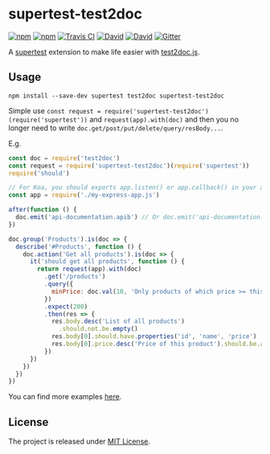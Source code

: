 # supertest-test2doc

[![npm](https://img.shields.io/npm/l/supertest-test2doc.svg)](https://www.npmjs.com/package/supertest-test2doc) [![npm](https://img.shields.io/npm/v/supertest-test2doc.svg)](https://www.npmjs.com/package/supertest-test2doc) [![Travis CI](https://travis-ci.org/stackia/supertest-test2doc.svg?branch=master)](https://travis-ci.org/stackia/supertest-test2doc) [![David](https://david-dm.org/stackia/supertest-test2doc/status.svg)](https://david-dm.org/stackia/supertest-test2doc) [![David](https://david-dm.org/stackia/supertest-test2doc/dev-status.svg)](https://david-dm.org/stackia/supertest-test2doc?type=dev) [![Gitter](https://img.shields.io/gitter/room/test2doc-js/Lobby.svg)](https://gitter.im/test2doc-js/Lobby)

A [supertest](https://github.com/visionmedia/supertest) extension to make life easier with [test2doc.js](https://github.com/stackia/test2doc.js).

## Usage

```
npm install --save-dev supertest test2doc supertest-test2doc
```

Simple use `const request = require('supertest-test2doc')(require('supertest'))` and `request(app).with(doc)` and then you no longer need to write `doc.get/post/put/delete/query/resBody...`.

E.g.

```javascript
const doc = require('test2doc')
const request = require('supertest-test2doc')(require('supertest'))
require('should')

// For Koa, you should exports app.listen() or app.callback() in your app entry
const app = require('./my-express-app.js')

after(function () {
  doc.emit('api-documentation.apib') // Or doc.emit('api-documentation.yaml', 'swagger') if you like Swagger
})

doc.group('Products').is(doc => {
  describe('#Products', function () {
    doc.action('Get all products').is(doc => {
      it('should get all products', function () {
        return request(app).with(doc)
          .get('/products')
          .query({
            minPrice: doc.val(10, 'Only products of which price >= this value should be returned').required()
          })
          .expect(200)
          .then(res => {
            res.body.desc('List of all products')
              .should.not.be.empty()
            res.body[0].should.have.properties('id', 'name', 'price')
            res.body[0].price.desc('Price of this product').should.be.a.Number()
          })
      })
    })
  })
})
```

You can find more examples [here](https://github.com/stackia/supertest-test2doc/blob/master/example/v2ex/v2ex.js).

## License

The project is released under [MIT License](https://github.com/stackia/test2doc.js/blob/master/LICENSE).

